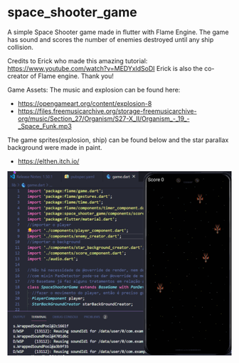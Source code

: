 # space_shooter_game

A simple Space Shooter game made in flutter with Flame Engine.
The game has sound and scores the number of enemies destroyed until any ship collision.

Credits to Erick who made this amazing tutorial: https://www.youtube.com/watch?v=MEDYxldSoDI
Erick is also the co-creator of Flame engine. Thank you!

Game Assets:
The music and explosion can be found here:
- https://opengameart.org/content/explosion-8
- https://files.freemusicarchive.org/storage-freemusicarchive-org/music/Section_27/Organism/S27-X_II/Organism_-_19_-_Space_Funk.mp3

The game sprites(explosion, ship) can be found below and the star parallax background were made in paint.
- https://elthen.itch.io/

![](space_shooter_game.gif)



